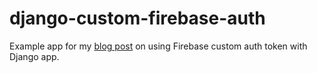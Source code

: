 # django-custom-firebase-auth
Example app for my [blog post](https://www.gabrielgamil.com/posts/firebase-custom-auth-sys-django/) on using Firebase custom auth token with Django app.
